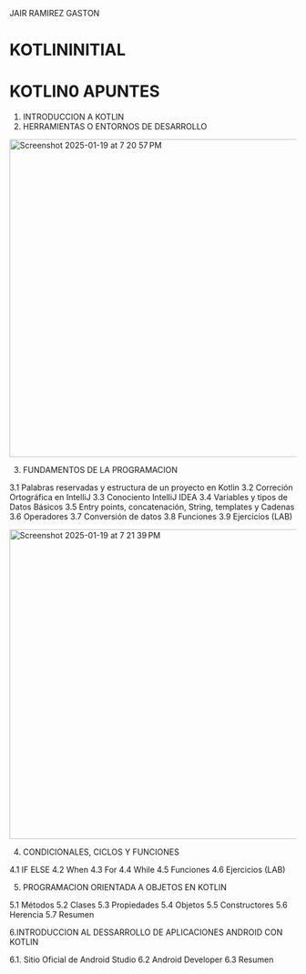 
JAIR RAMIREZ GASTON
# KOTLININITIAL

# KOTLIN0 APUNTES

1. INTRODUCCION A KOTLIN
2. HERRAMIENTAS O ENTORNOS DE DESARROLLO
<img width="558" alt="Screenshot 2025-01-19 at 7 20 57 PM" src="https://github.com/user-attachments/assets/49fbdf6d-f985-438b-876b-e21211c0e387" />



   
3. FUNDAMENTOS DE LA PROGRAMACION 

3.1 Palabras reservadas y estructura de un proyecto en Kotlin
3.2 Correción Ortográfica en IntelliJ
3.3 Conociento IntelliJ IDEA
3.4 Variables y tipos de Datos Básicos
3.5 Entry points, concatenación, String, templates y Cadenas
3.6 Operadores
3.7 Conversión de datos
3.8 Funciones
3.9 Ejercicios (LAB)

<img width="544" alt="Screenshot 2025-01-19 at 7 21 39 PM" src="https://github.com/user-attachments/assets/eeaec8cb-5c35-444a-8d5b-e64c991cb28a" />


4. CONDICIONALES, CICLOS Y FUNCIONES

4.1 IF ELSE
4.2 When
4.3 For
4.4 While
4.5 Funciones
4.6 Ejercicios (LAB)

5. PROGRAMACION ORIENTADA A OBJETOS EN KOTLIN

5.1 Métodos
5.2 Clases
5.3 Propiedades
5.4 Objetos
5.5 Constructores
5.6 Herencia
5.7 Resumen

6.INTRODUCCION AL DESSARROLLO DE APLICACIONES ANDROID CON KOTLIN

6.1. Sitio Oficial de Android Studio
6.2 Android Developer
6.3 Resumen




